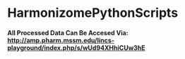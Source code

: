 # HarmonizomePythonScripts

#### All Processed Data Can Be Accesed Via: http://amp.pharm.mssm.edu/lincs-playground/index.php/s/wUd94XHhiCUw3hE
